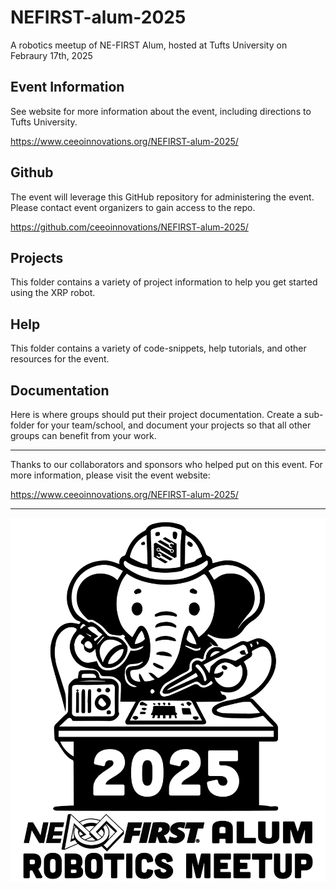 # NEFIRST-alum-2025

A robotics meetup of NE-FIRST Alum, hosted at Tufts University on Febraury 17th, 2025

## Event Information

See website for more information about the event, including directions to Tufts University.

https://www.ceeoinnovations.org/NEFIRST-alum-2025/

## Github

The event will leverage this GitHub repository for administering the event.  Please contact event organizers to gain access to the repo.

https://github.com/ceeoinnovations/NEFIRST-alum-2025/

## Projects

This folder contains a variety of project information to help you get started using the XRP robot.

## Help

This folder contains a variety of code-snippets, help tutorials, and other resources for the event.

## Documentation

Here is where groups should put their project documentation.  Create a sub-folder for your team/school, and document your projects so that all other groups can benefit from your work.

---

Thanks to our collaborators and sponsors who helped put on this event.  For more information, please visit the event website:

https://www.ceeoinnovations.org/NEFIRST-alum-2025/

---

![NE-FIRST Alum Robotics Meetup](./docs/logo.png?raw=true "NE-FIRST Alum Robotics Meetup")
